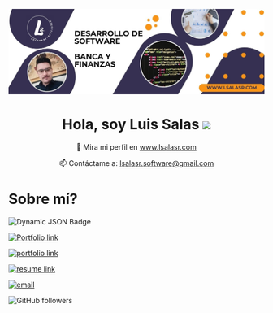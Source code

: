 ![Aditya Vikram Singh Banner](https://github.com/lsalasr26/lsalasr26/blob/main/White%20and%20Blue%20Modern%20Business%20%20Twitter%20Header.jpg)

<div align="center">
  <h1>Hola, soy Luis Salas <img width="30px" src="https://media.tenor.com/images/3b388fe03da271d2674faf85eb7c3fcd/tenor.gif"/></h1>
  <p>🔗 Mira mi perfil en <a href="http://www.lsalasr.com">www.lsalasr.com</a></p>
  <p>📫 Contáctame a: <a href="mailto:lsalasr.software@gmail.com">lsalasr.software@gmail.com</a></p>
</div>

# Sobre mí?


<img alt="Dynamic JSON Badge" src="https://img.shields.io/badge/dynamic/json?url=http%3A%2F%2Flsalasr.com%2F&link=http%3A%2F%2Flsalasr.com%2F">


[<img alt="Portfolio link" src="https://img.shields.io/badge/My%20Portfolio-https%3A%2F%2Ftanaytoshniwal.me-brightgreen" />](https://tanaytoshniwal.me) 

[<img alt="portfolio link" src="https://img.shields.io/badge/My%20Blogs-https%3A%2F%2Ftanaytoshniwal.com-red" />](https://tanaytoshniwal.com) 

[<img alt="resume link" src="https://img.shields.io/badge/My%20CV-Download%20my%20Resume-blue" />](https://tanaytoshniwal.me/assets/tanay-toshniwal-resume.pdf)

[<img alt="email" src="https://img.shields.io/badge/Email%20me-tanaytoshniwal98%40gmail.me-orange" />](mailto:tanaytoshniwal98@gmail.me) 

<img alt="GitHub followers" src="https://img.shields.io/github/followers/tanaytoshniwal?label=Follow%20Me&style=social" />

